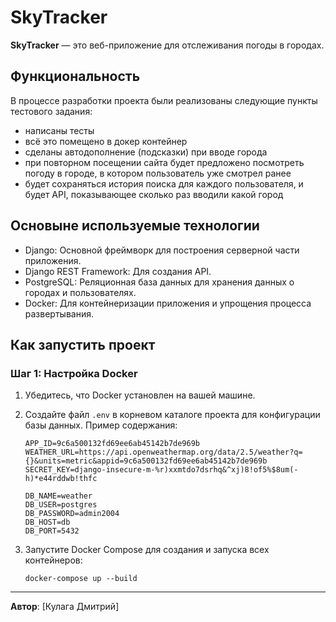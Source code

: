 # SkyTracker

**SkyTracker** — это веб-приложение для отслеживания погоды в городах. 

## Функциональность

В процессе разработки проекта были реализованы следующие пункты тестового задания:
- написаны тесты
- всё это помещено в докер контейнер
- сделаны автодополнение (подсказки) при вводе города
- при повторном посещении сайта будет предложено посмотреть погоду в городе, в котором пользователь уже смотрел ранее
- будет сохраняться история поиска для каждого пользователя, и будет API, показывающее сколько раз вводили какой город

## Основыне используемые технологии
  - Django: Основной фреймворк для построения серверной части приложения.
  - Django REST Framework: Для создания API.
  - PostgreSQL: Реляционная база данных для хранения данных о городах и пользователях.
  - Docker: Для контейнеризации приложения и упрощения процесса развертывания.

## Как запустить проект

### Шаг 1: Настройка Docker

1. Убедитесь, что Docker установлен на вашей машине.

2. Создайте файл `.env` в корневом каталоге проекта для конфигурации базы данных. Пример содержания:

    ```env
    APP_ID=9c6a500132fd69ee6ab45142b7de969b
    WEATHER_URL=https://api.openweathermap.org/data/2.5/weather?q={}&units=metric&appid=9c6a500132fd69ee6ab45142b7de969b
    SECRET_KEY=django-insecure-m-%r)xxmtdo7dsrhq&^xj)8!of5%$8um(-h)*e44rddwb!thfc
    
    DB_NAME=weather
    DB_USER=postgres
    DB_PASSWORD=admin2004
    DB_HOST=db
    DB_PORT=5432
    ```

3. Запустите Docker Compose для создания и запуска всех контейнеров:

    ```
    docker-compose up --build
    ```

---

**Автор**: [Кулага Дмитрий]  
